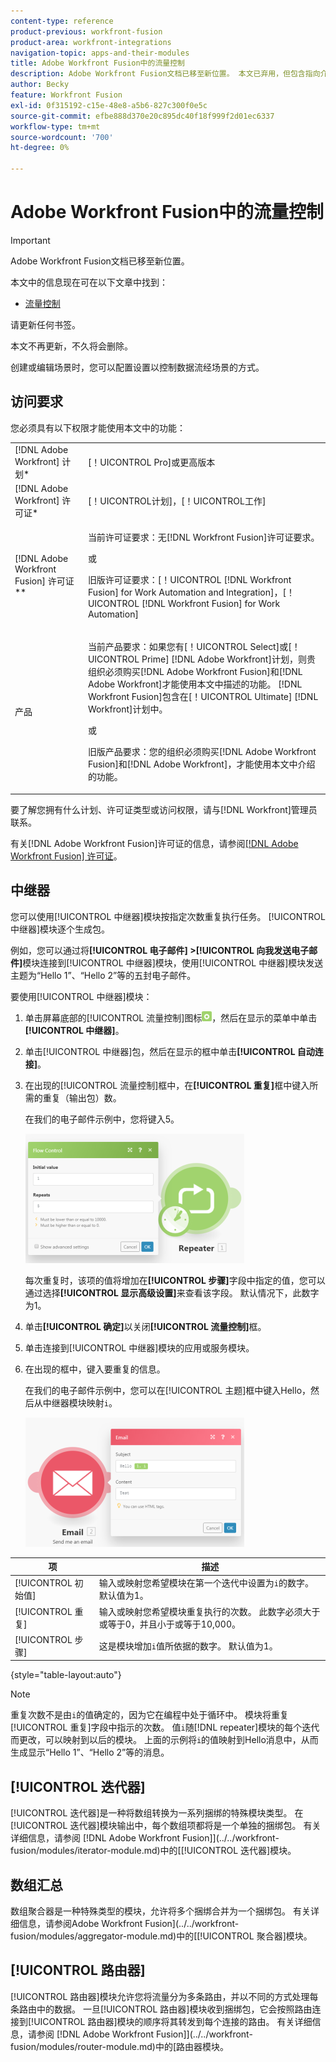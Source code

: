 ```yaml
---
content-type: reference
product-previous: workfront-fusion
product-area: workfront-integrations
navigation-topic: apps-and-their-modules
title: Adobe Workfront Fusion中的流量控制
description: Adobe Workfront Fusion文档已移至新位置。 本文已弃用，但包含指向介绍此功能的新文章的链接。
author: Becky
feature: Workfront Fusion
exl-id: 0f315192-c15e-48e8-a5b6-827c300f0e5c
source-git-commit: efbe888d370e20c895dc40f18f999f2d01ec6337
workflow-type: tm+mt
source-wordcount: '700'
ht-degree: 0%

---
```


# Adobe Workfront Fusion中的流量控制

>[!IMPORTANT]
>
>Adobe Workfront Fusion文档已移至新位置。
>
>本文中的信息现在可在以下文章中找到：
>
>* [流量控制](https://experienceleague.adobe.com/docs/workfront-fusion/using/references/apps-and-their-modules/tools-and-transformers/flow-control.html)
>
>请更新任何书签。
>
>本文不再更新，不久将会删除。

创建或编辑场景时，您可以配置设置以控制数据流经场景的方式。

## 访问要求

您必须具有以下权限才能使用本文中的功能：

<table style="table-layout:auto"> 
 <col> 
 <col> 
 <tbody> 
  <tr> 
   <td role="rowheader">[!DNL Adobe Workfront] 计划*</td>
  <td> <p>[！UICONTROL Pro]或更高版本</p> </td>
  </tr> 
  <tr data-mc-conditions=""> 
   <td role="rowheader">[!DNL Adobe Workfront] 许可证*</td>
   <td> <p>[！UICONTROL计划]，[！UICONTROL工作]</p> </td> 
  </tr> 
  <tr> 
   <td role="rowheader">[!DNL Adobe Workfront Fusion] 许可证**</td> 
   <td>
   <p>当前许可证要求：无[!DNL Workfront Fusion]许可证要求。</p>
   <p>或</p>
   <p>旧版许可证要求：[！UICONTROL [!DNL Workfront Fusion] for Work Automation and Integration]，[！UICONTROL [!DNL Workfront Fusion] for Work Automation]</p>
   </td> 
  </tr> 
  <tr> 
   <td role="rowheader">产品</td> 
   <td>
   <p>当前产品要求：如果您有[！UICONTROL Select]或[！UICONTROL Prime] [!DNL Adobe Workfront]计划，则贵组织必须购买[!DNL Adobe Workfront Fusion]和[!DNL Adobe Workfront]才能使用本文中描述的功能。 [!DNL Workfront Fusion]包含在[！UICONTROL Ultimate] [!DNL Workfront]计划中。</p>
   <p>或</p>
   <p>旧版产品要求：您的组织必须购买[!DNL Adobe Workfront Fusion]和[!DNL Adobe Workfront]，才能使用本文中介绍的功能。</p>
   </td> 
  </tr> 
 </tbody> 
</table>

要了解您拥有什么计划、许可证类型或访问权限，请与[!DNL Workfront]管理员联系。

有关[!DNL Adobe Workfront Fusion]许可证的信息，请参阅[[!DNL Adobe Workfront Fusion] 许可证](../../workfront-fusion/get-started/license-automation-vs-integration.md)。

## 中继器

您可以使用[!UICONTROL 中继器]模块按指定次数重复执行任务。 [!UICONTROL 中继器]模块逐个生成包。

例如，您可以通过将&#x200B;**[!UICONTROL 电子邮件] >[!UICONTROL 向我发送电子邮件]**&#x200B;模块连接到[!UICONTROL 中继器]模块，使用[!UICONTROL 中继器]模块发送主题为“Hello 1”、“Hello 2”等的五封电子邮件。

要使用[!UICONTROL 中继器]模块：

1. 单击屏幕底部的[!UICONTROL 流量控制]图标![](assets/flow-control-icon.gif)，然后在显示的菜单中单击&#x200B;**[!UICONTROL 中继器]**。
1. 单击[!UICONTROL 中继器]包，然后在显示的框中单击&#x200B;**[!UICONTROL 自动连接]**。
1. 在出现的[!UICONTROL 流量控制]框中，在&#x200B;**[!UICONTROL 重复]**&#x200B;框中键入所需的重复（输出包）数。

   在我们的电子邮件示例中，您将键入5。

   ![](assets/repeater-2-350x207.png)

   每次重复时，该项的值将增加在&#x200B;**[!UICONTROL 步骤]**&#x200B;字段中指定的值，您可以通过选择&#x200B;**[!UICONTROL 显示高级设置]**&#x200B;来查看该字段。 默认情况下，此数字为1。

1. 单击&#x200B;**[!UICONTROL 确定]**&#x200B;以关闭&#x200B;**[!UICONTROL 流量控制]**&#x200B;框。

1. 单击连接到[!UICONTROL 中继器]模块的应用或服务模块。
1. 在出现的框中，键入要重复的信息。

   在我们的电子邮件示例中，您可以在[!UICONTROL 主题]框中键入Hello，然后从中继器模块映射`i`。

   ![](assets/repeater-3-350x207.png)

| 项 | 描述 |
|---|---|
| [!UICONTROL 初始值] | 输入或映射您希望模块在第一个迭代中设置为`i`的数字。 默认值为1。 |
| [!UICONTROL 重复] | 输入或映射您希望模块重复执行的次数。 此数字必须大于或等于0，并且小于或等于10,000。 |
| [!UICONTROL 步骤] | 这是模块增加`i`值所依据的数字。 默认值为1。 |

{style="table-layout:auto"}

>[!NOTE]
>
>重复次数不是由`i`的值确定的，因为它在编程中处于循环中。 模块将重复[!UICONTROL 重复]字段中指示的次数。 值`i`随[!DNL repeater]模块的每个迭代而更改，可以映射到以后的模块。 上面的示例将`i`的值映射到Hello消息中，从而生成显示“Hello 1”、“Hello 2”等的消息。

## [!UICONTROL 迭代器]

[!UICONTROL 迭代器]是一种将数组转换为一系列捆绑的特殊模块类型。 在[!UICONTROL 迭代器]模块输出中，每个数组项都将是一个单独的捆绑包。 有关详细信息，请参阅 [!DNL Adobe Workfront Fusion]](../../workfront-fusion/modules/iterator-module.md)中的[[!UICONTROL 迭代器]模块。

## 数组汇总

数组聚合器是一种特殊类型的模块，允许将多个捆绑合并为一个捆绑包。 有关详细信息，请参阅Adobe Workfront Fusion](../../workfront-fusion/modules/aggregator-module.md)中的[[!UICONTROL 聚合器]模块。

## [!UICONTROL 路由器]

[!UICONTROL 路由器]模块允许您将流量分为多条路由，并以不同的方式处理每条路由中的数据。 一旦[!UICONTROL 路由器]模块收到捆绑包，它会按照路由连接到[!UICONTROL 路由器]模块的顺序将其转发到每个连接的路由。 有关详细信息，请参阅 [!DNL Adobe Workfront Fusion]](../../workfront-fusion/modules/router-module.md)中的[路由器模块。

<!--
<div data-mc-conditions="QuicksilverOrClassic.Draft mode">
<h2>Directives</h2>
<p>The error handling directives allow you to control how your scenario reacts to errors. For more information, see <a href="../../workfront-fusion/errors/advanced-error-handling.md" class="MCXref xref">Advanced error handling in Adobe Workfront Fusion</a> and <a href="../../workfront-fusion/errors/directives-for-error-handling.md" class="MCXref xref">Directives for error handling in Adobe Workfront Fusion</a>.</p>
</div>
-->
